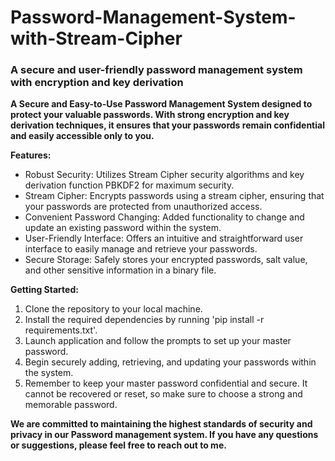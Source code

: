 # Password-Management-System-with-Stream-Cipher
<h3>A secure and user-friendly password management system with encryption and key derivation</h3>

**A Secure and Easy-to-Use Password Management System designed to protect your valuable passwords. With strong encryption and key derivation techniques, it ensures that your passwords remain confidential and easily accessible only to you.**

**Features:**
<ul>
<li>Robust Security: Utilizes Stream Cipher security algorithms and key derivation function PBKDF2 for maximum security.
<li>Stream Cipher: Encrypts passwords using a stream cipher, ensuring that your passwords are protected from unauthorized access.
<li>Convenient Password Changing: Added functionality to change and update an existing password within the system.
<li>User-Friendly Interface: Offers an intuitive and straightforward user interface to easily manage and retrieve your passwords.
<li>Secure Storage: Safely stores your encrypted passwords, salt value, and other sensitive information in a binary file.
</ul>

**Getting Started:**
<ol>
<li>Clone the repository to your local machine.
<li>Install the required dependencies by running 'pip install -r requirements.txt'.
<li>Launch application and follow the prompts to set up your master password.
<li>Begin securely adding, retrieving, and updating your passwords within the system.
<li>Remember to keep your master password confidential and secure. It cannot be recovered or reset, so make sure to choose a strong and memorable password.
</ol>

**We are committed to maintaining the highest standards of security and privacy in our Password management system. If you have any questions or suggestions, please feel free to reach out to me.**
